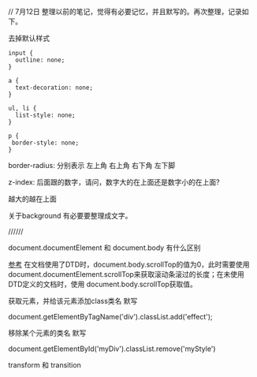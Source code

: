 // 7月12日
整理以前的笔记，觉得有必要记忆，并且默写的。再次整理，记录如下。

去掉默认样式

```
input {
  outline: none;
}

a {
  text-decoration: none;
}

ul, li {
  list-style: none;
}

p {
 border-style: none;
}
```

border-radius:  分别表示 左上角 右上角 右下角 左下脚

z-index:  后面跟的数字，请问，数字大的在上面还是数字小的在上面?

越大的越在上面

关于background 有必要要整理成文字。


//////

document.documentElement 和 document.body 有什么区别

[参考](https://www.jianshu.com/p/fb867e8109f7)
在文档使用了DTD时，document.body.scrollTop的值为0，此时需要使用
document.documentElement.scrollTop来获取滚动条滚过的长度；在未使用DTD定义的文档时，使用
document.body.scrollTop获取值。

获取元素，并给该元素添加class类名                 默写

document.getElementByTagName('div').classList.add('effect');

移除某个元素的类名                               默写

document.getElementById('myDiv').classList.remove('myStyle')

transform 和 transition


